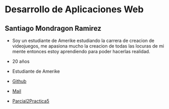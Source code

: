 # Desarrollo de Aplicaciones Web

## Santiago Mondragon Ramirez

- Soy un estudiante de Amerike estudiando la carrera de creacion de videojuegos, me apasiona mucho la creacion de todas las locuras de mi mente entonces estoy aprendiendo para poder hacerlas realidad.
- 20 años
- Estudiante de Amerike 
- [Github](https://github.com/SantiDEV2)
- [Mail](cdmx2162@amerike.edu.mx)

- [Parcial2Practica5](/Parcial2-Practica1/HTML/index.html)

